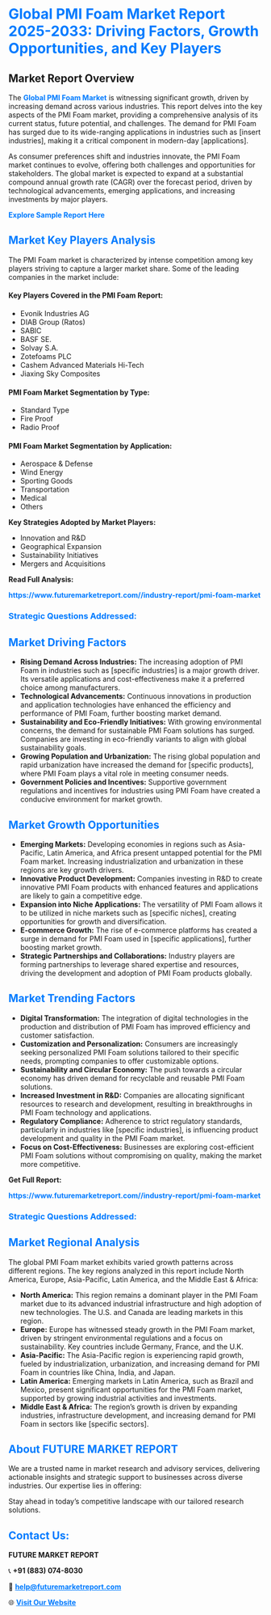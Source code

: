 <h1 style="color: #007BFF;">Global PMI Foam Market Report 2025-2033: Driving Factors, Growth Opportunities, and Key Players</h1>

<section id="overview">
<h2>Market Report Overview</h2>
<p>The <a href="https://www.futuremarketreport.com//industry-report/pmi-foam-market" style="color: #007BFF; text-decoration: none;"><strong>Global PMI Foam Market</strong></a> is witnessing significant growth, driven by increasing demand across various industries. This report delves into the key aspects of the PMI Foam market, providing a comprehensive analysis of its current status, future potential, and challenges. The demand for PMI Foam has surged due to its wide-ranging applications in industries such as [insert industries], making it a critical component in modern-day [applications].</p>
<p>As consumer preferences shift and industries innovate, the PMI Foam market continues to evolve, offering both challenges and opportunities for stakeholders. The global market is expected to expand at a substantial compound annual growth rate (CAGR) over the forecast period, driven by technological advancements, emerging applications, and increasing investments by major players.</p>
</section>

<section id="overview">
<p><a href="https://www.futuremarketreport.com//request-sample/reportId=58642" style="color: #007BFF; text-decoration: none;"><strong>Explore Sample Report Here</strong></a></p>
</section>

<section id="key-players">
<h2 style="color: #007BFF;">Market Key Players Analysis</h2>
<p>The PMI Foam market is characterized by intense competition among key players striving to capture a larger market share. Some of the leading companies in the market include:</p>
<h4>Key Players Covered in the PMI Foam Report:</h4>
<ul><li>Evonik Industries AG</li><li>DIAB Group (Ratos)</li><li>SABIC</li><li>BASF SE.</li><li>Solvay S.A.</li><li>Zotefoams PLC</li><li>Cashem Advanced Materials Hi-Tech</li><li>Jiaxing Sky Composites</li></ul>
<h4>PMI Foam Market Segmentation by Type:</h4>
<ul><li>Standard Type</li><li>Fire Proof</li><li>Radio Proof</li></ul>

<h4>PMI Foam Market Segmentation by Application:</h4>
<ul><li>Aerospace &amp; Defense</li><li>Wind Energy</li><li>Sporting Goods</li><li>Transportation</li><li>Medical</li><li>Others</li></ul>
<p><strong>Key Strategies Adopted by Market Players:</strong></p>
<ul>
<li>Innovation and R&D</li>
<li>Geographical Expansion</li>
<li>Sustainability Initiatives</li>
<li>Mergers and Acquisitions</li>
</ul>
</section>

<section>
<p><strong>Read Full Analysis: </strong></p><a href="https://www.futuremarketreport.com//industry-report/pmi-foam-market" style="color: #007BFF; text-decoration: none;"><strong>https://www.futuremarketreport.com//industry-report/pmi-foam-market</strong></a>
<h3 style="color: #007BFF;">Strategic Questions Addressed:</h3>
</section>

<section id="driving-factors">
<h2 style="color: #007BFF;">Market Driving Factors</h2>
<ul>
<li><strong>Rising Demand Across Industries:</strong> The increasing adoption of PMI Foam in industries such as [specific industries] is a major growth driver. Its versatile applications and cost-effectiveness make it a preferred choice among manufacturers.</li>
<li><strong>Technological Advancements:</strong> Continuous innovations in production and application technologies have enhanced the efficiency and performance of PMI Foam, further boosting market demand.</li>
<li><strong>Sustainability and Eco-Friendly Initiatives:</strong> With growing environmental concerns, the demand for sustainable PMI Foam solutions has surged. Companies are investing in eco-friendly variants to align with global sustainability goals.</li>
<li><strong>Growing Population and Urbanization:</strong> The rising global population and rapid urbanization have increased the demand for [specific products], where PMI Foam plays a vital role in meeting consumer needs.</li>
<li><strong>Government Policies and Incentives:</strong> Supportive government regulations and incentives for industries using PMI Foam have created a conducive environment for market growth.</li>
</ul>
</section>

<section id="growth-opportunities">
<h2 style="color: #007BFF;">Market Growth Opportunities</h2>
<ul>
<li><strong>Emerging Markets:</strong> Developing economies in regions such as Asia-Pacific, Latin America, and Africa present untapped potential for the PMI Foam market. Increasing industrialization and urbanization in these regions are key growth drivers.</li>
<li><strong>Innovative Product Development:</strong> Companies investing in R&D to create innovative PMI Foam products with enhanced features and applications are likely to gain a competitive edge.</li>
<li><strong>Expansion into Niche Applications:</strong> The versatility of PMI Foam allows it to be utilized in niche markets such as [specific niches], creating opportunities for growth and diversification.</li>
<li><strong>E-commerce Growth:</strong> The rise of e-commerce platforms has created a surge in demand for PMI Foam used in [specific applications], further boosting market growth.</li>
<li><strong>Strategic Partnerships and Collaborations:</strong> Industry players are forming partnerships to leverage shared expertise and resources, driving the development and adoption of PMI Foam products globally.</li>
</ul>
</section>

<section id="trending-factors">
<h2 style="color: #007BFF;">Market Trending Factors</h2>
<ul>
<li><strong>Digital Transformation:</strong> The integration of digital technologies in the production and distribution of PMI Foam has improved efficiency and customer satisfaction.</li>
<li><strong>Customization and Personalization:</strong> Consumers are increasingly seeking personalized PMI Foam solutions tailored to their specific needs, prompting companies to offer customizable options.</li>
<li><strong>Sustainability and Circular Economy:</strong> The push towards a circular economy has driven demand for recyclable and reusable PMI Foam solutions.</li>
<li><strong>Increased Investment in R&D:</strong> Companies are allocating significant resources to research and development, resulting in breakthroughs in PMI Foam technology and applications.</li>
<li><strong>Regulatory Compliance:</strong> Adherence to strict regulatory standards, particularly in industries like [specific industries], is influencing product development and quality in the PMI Foam market.</li>
<li><strong>Focus on Cost-Effectiveness:</strong> Businesses are exploring cost-efficient PMI Foam solutions without compromising on quality, making the market more competitive.</li>
</ul>
</section>

<section>
<p><strong>Get Full Report: </strong></p><a href="https://www.futuremarketreport.com//industry-report/pmi-foam-market" style="color: #007BFF; text-decoration: none;"><strong>https://www.futuremarketreport.com//industry-report/pmi-foam-market</strong></a>
<h3 style="color: #007BFF;">Strategic Questions Addressed:</h3>
</section>


<section id="regional-analysis">
<h2 style="color: #007BFF;">Market Regional Analysis</h2>
<p>The global PMI Foam market exhibits varied growth patterns across different regions. The key regions analyzed in this report include North America, Europe, Asia-Pacific, Latin America, and the Middle East & Africa:</p>
<ul>
<li><strong>North America:</strong> This region remains a dominant player in the PMI Foam market due to its advanced industrial infrastructure and high adoption of new technologies. The U.S. and Canada are leading markets in this region.</li>
<li><strong>Europe:</strong> Europe has witnessed steady growth in the PMI Foam market, driven by stringent environmental regulations and a focus on sustainability. Key countries include Germany, France, and the U.K.</li>
<li><strong>Asia-Pacific:</strong> The Asia-Pacific region is experiencing rapid growth, fueled by industrialization, urbanization, and increasing demand for PMI Foam in countries like China, India, and Japan.</li>
<li><strong>Latin America:</strong> Emerging markets in Latin America, such as Brazil and Mexico, present significant opportunities for the PMI Foam market, supported by growing industrial activities and investments.</li>
<li><strong>Middle East & Africa:</strong> The region’s growth is driven by expanding industries, infrastructure development, and increasing demand for PMI Foam in sectors like [specific sectors].</li>
</ul>
</section>

<footer>
<h2 style="color: #007BFF;">About FUTURE MARKET REPORT</h2>
<p>We are a trusted name in market research and advisory services, delivering actionable insights and strategic support to businesses across diverse industries. Our expertise lies in offering:</p>

<p>Stay ahead in today’s competitive landscape with our tailored research solutions.</p>

<h2 style="color: #007BFF;">Contact Us:</h2>
<p><strong>FUTURE MARKET REPORT</strong></p>
<p>📞 <strong>+91 (883) 074-8030</strong></p>
<p>📧 <strong><a href="mailto:help@futuremarketreport.com" style="color: #007BFF;">help@futuremarketreport.com</a></strong></p>
<p>🌐 <strong><a href="https://www.futuremarketreport.com/" style="color: #007BFF;">Visit Our Website</a></strong></p>
</footer>